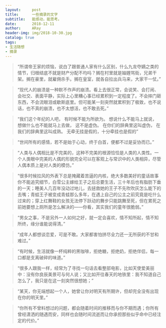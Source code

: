 ```yaml
---
layout:     post
title:      一些摘录的文字
subtitle:   能感动，能思考。
date:       2018-12-11
author:     ARay
header-img: img/2018-10-30.jpg
catalog: true
tags:
- 生活随想
- 摘录
---
```


> “所谓帝王家的烦恼，说白了跟普通人家有什么区别，什么九龙夺嫡之类的情节，归根结底不就是财产分配不均吗？搁在村里就是妯娌骂街，兄弟干架。搁在豪里，就雇佣杀手。搁在皇室，就各自拉出兵马来，大家干一仗。”



> “现代人的崩溃是一种默不作声的崩溃。看上去很正常，会说笑、会打闹、会社交、表面平静，实际上心里糟心事已经累积到一定程度了。不会摔门砸东西，不会流眼泪或歇斯底里。但可能某一刻突然就累积到了极致，也不说话，也不真的崩溃，也不太想活，也不敢去死。”



> “我们这个年纪的人吧，
> 有时候不能为所欲为。
> 想说什么不能马上就说，
> 想做什么也不能就马上去做，
> 这不是虚伪。
> 在你们的辞典里这叫虚伪，
> 在我们的辞典里这叫成熟。
> 无牵无挂是假的，十分牵挂也是假的”



> “世间所有的感情，若不是始于心动，终于白首，便都不过是妥协而已。”



> “人类与人偶相比是不完美的，这种不完美的根源恰恰是人类的人类性。一个人类眼中完美的人偶的形貌完全可以在客观上与常识中的人类相异，尽管人偶本质上是对人类的模仿。”



> “很多时候拉风的外表下总是掩藏着苦逼的内核，绝大多数美好的童话故事你不能追究细节，白雪公主嫁给王子之后总要生活，三十年后也有脂肪下垂的一天；睡美人几百年没动过地儿，去拯救她的王子不先吹吹灰怎么能下的去嘴；青蛙王子被变成青蛙那么多年，在遇上自己的公主之前究竟是吃什么过来的；穿上红舞鞋的女孩无法停下跃动的舞步只能跳舞至死，但在累死之前她要想上厕所是怎么解决的——你看，其实我们的童年很脆弱。”



> “男女之事，不是另外一人如何之好，就一定会喜欢，情不知所起，情不知所终，缘分谁能说得清。”



> “成年人都想谈恋爱，可是不敢。大家都害怕拼尽全力还一无所获的不甘和难过。”



> “有时候，生活就像一杯纯粹的黑咖啡，拒绝糖，拒绝奶，拒绝伴侣，每一口都是支离破碎的味道。”



> “很多人跟我一样，经常为了寻找一句话去看整部电影，比如天使爱美丽中：没有你良辰美景可与何人说；又比如开往春天的地铁里：我不知道自己怎么了，我只是在这一刻突然很想她；”



> “某天，你无端想起一个人，她曾让你对明天有所期许，但却完全没有出现在你的明天里。”



> “你所有不曾料想过的问题，都会随着时间的推移而与你不期而遇；你所有曾经潇洒的随遇而安，同样也会随时间流逝而让你承担那些似乎命中已经注定的代价。”